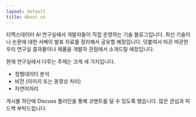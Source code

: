 ```yaml
---
layout: default
title: About us
---
```


티맥스데이터 AI 연구실에서 개발자들이 직접 운영하는 기술 블로그입니다. 최신 기술이나 논문에 대한 서베이 발표 자료를 정리해서 공유할 예정입니다.
덧붙여서 따끈 따끈한 우리 연구실 결과물이나 제품을 개발자 관점에서 소개드릴 예정입니다.

현재 연구실에서 다루는 주제는 크게 세 가지입니다. 

- 정형데이터 분석
- 비전 (이미지 또는 동영상 처리)
- 자연어처리

게시물 하단에 Discuss 플러인을 통해 코멘트를 달 수 있도록 했습니다.
많은 관심과 피드백 부탁드립니다.

